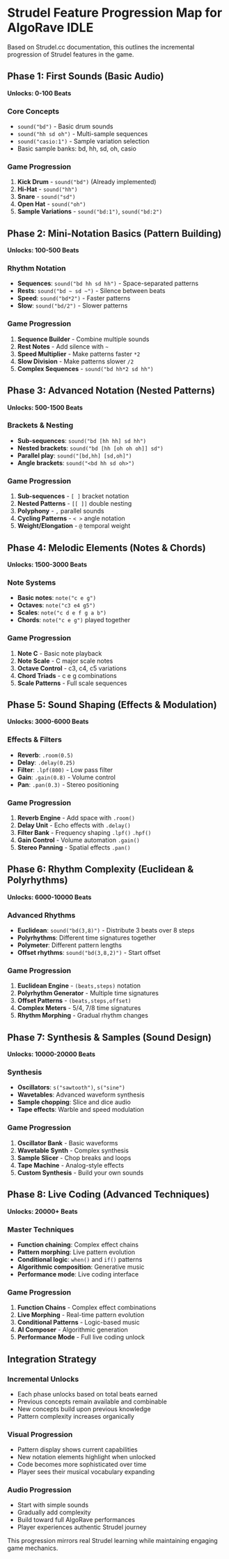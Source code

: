 # Strudel Feature Progression Map for AlgoRave IDLE

Based on Strudel.cc documentation, this outlines the incremental progression of Strudel features in the game.

## Phase 1: First Sounds (Basic Audio)
**Unlocks: 0-100 Beats**

### Core Concepts
- `sound("bd")` - Basic drum sounds
- `sound("hh sd oh")` - Multi-sample sequences
- `sound("casio:1")` - Sample variation selection
- Basic sample banks: bd, hh, sd, oh, casio

### Game Progression
1. **Kick Drum** - `sound("bd")` (Already implemented)
2. **Hi-Hat** - `sound("hh")` 
3. **Snare** - `sound("sd")`
4. **Open Hat** - `sound("oh")`
5. **Sample Variations** - `sound("bd:1")`, `sound("bd:2")`

## Phase 2: Mini-Notation Basics (Pattern Building)
**Unlocks: 100-500 Beats**

### Rhythm Notation
- **Sequences**: `sound("bd hh sd hh")` - Space-separated patterns
- **Rests**: `sound("bd ~ sd ~")` - Silence between beats
- **Speed**: `sound("bd*2")` - Faster patterns
- **Slow**: `sound("bd/2")` - Slower patterns

### Game Progression
1. **Sequence Builder** - Combine multiple sounds
2. **Rest Notes** - Add silence with `~`
3. **Speed Multiplier** - Make patterns faster `*2`
4. **Slow Division** - Make patterns slower `/2`
5. **Complex Sequences** - `sound("bd hh*2 sd hh")`

## Phase 3: Advanced Notation (Nested Patterns)
**Unlocks: 500-1500 Beats**

### Brackets & Nesting
- **Sub-sequences**: `sound("bd [hh hh] sd hh")`
- **Nested brackets**: `sound("bd [hh [oh oh oh]] sd")`
- **Parallel play**: `sound("[bd,hh] [sd,oh]")`
- **Angle brackets**: `sound("<bd hh sd oh>")`

### Game Progression
1. **Sub-sequences** - `[ ]` bracket notation
2. **Nested Patterns** - `[[ ]]` double nesting
3. **Polyphony** - `,` parallel sounds
4. **Cycling Patterns** - `< >` angle notation
5. **Weight/Elongation** - `@` temporal weight

## Phase 4: Melodic Elements (Notes & Chords)
**Unlocks: 1500-3000 Beats**

### Note Systems
- **Basic notes**: `note("c e g")`
- **Octaves**: `note("c3 e4 g5")`
- **Scales**: `note("c d e f g a b")`
- **Chords**: `note("c e g")` played together

### Game Progression
1. **Note C** - Basic note playback
2. **Note Scale** - C major scale notes
3. **Octave Control** - c3, c4, c5 variations
4. **Chord Triads** - c e g combinations
5. **Scale Patterns** - Full scale sequences

## Phase 5: Sound Shaping (Effects & Modulation)
**Unlocks: 3000-6000 Beats**

### Effects & Filters
- **Reverb**: `.room(0.5)`
- **Delay**: `.delay(0.25)`
- **Filter**: `.lpf(800)` - Low pass filter
- **Gain**: `.gain(0.8)` - Volume control
- **Pan**: `.pan(0.3)` - Stereo positioning

### Game Progression
1. **Reverb Engine** - Add space with `.room()`
2. **Delay Unit** - Echo effects with `.delay()`
3. **Filter Bank** - Frequency shaping `.lpf()` `.hpf()`
4. **Gain Control** - Volume automation `.gain()`
5. **Stereo Panning** - Spatial effects `.pan()`

## Phase 6: Rhythm Complexity (Euclidean & Polyrhythms)
**Unlocks: 6000-10000 Beats**

### Advanced Rhythms
- **Euclidean**: `sound("bd(3,8)")` - Distribute 3 beats over 8 steps
- **Polyrhythms**: Different time signatures together
- **Polymeter**: Different pattern lengths
- **Offset rhythms**: `sound("bd(3,8,2)")` - Start offset

### Game Progression
1. **Euclidean Engine** - `(beats,steps)` notation
2. **Polyrhythm Generator** - Multiple time signatures
3. **Offset Patterns** - `(beats,steps,offset)` 
4. **Complex Meters** - 5/4, 7/8 time signatures
5. **Rhythm Morphing** - Gradual rhythm changes

## Phase 7: Synthesis & Samples (Sound Design)
**Unlocks: 10000-20000 Beats**

### Synthesis
- **Oscillators**: `s("sawtooth")`, `s("sine")`
- **Wavetables**: Advanced waveform synthesis
- **Sample chopping**: Slice and dice audio
- **Tape effects**: Warble and speed modulation

### Game Progression
1. **Oscillator Bank** - Basic waveforms
2. **Wavetable Synth** - Complex synthesis
3. **Sample Slicer** - Chop breaks and loops
4. **Tape Machine** - Analog-style effects
5. **Custom Synthesis** - Build your own sounds

## Phase 8: Live Coding (Advanced Techniques)
**Unlocks: 20000+ Beats**

### Master Techniques
- **Function chaining**: Complex effect chains
- **Pattern morphing**: Live pattern evolution
- **Conditional logic**: `when()` and `if()` patterns
- **Algorithmic composition**: Generative music
- **Performance mode**: Live coding interface

### Game Progression
1. **Function Chains** - Complex effect combinations
2. **Live Morphing** - Real-time pattern evolution
3. **Conditional Patterns** - Logic-based music
4. **AI Composer** - Algorithmic generation
5. **Performance Mode** - Full live coding unlock

## Integration Strategy

### Incremental Unlocks
- Each phase unlocks based on total beats earned
- Previous concepts remain available and combinable
- New concepts build upon previous knowledge
- Pattern complexity increases organically

### Visual Progression
- Pattern display shows current capabilities
- New notation elements highlight when unlocked
- Code becomes more sophisticated over time
- Player sees their musical vocabulary expanding

### Audio Progression
- Start with simple sounds
- Gradually add complexity
- Build toward full AlgoRave performances
- Player experiences authentic Strudel journey

This progression mirrors real Strudel learning while maintaining engaging game mechanics.